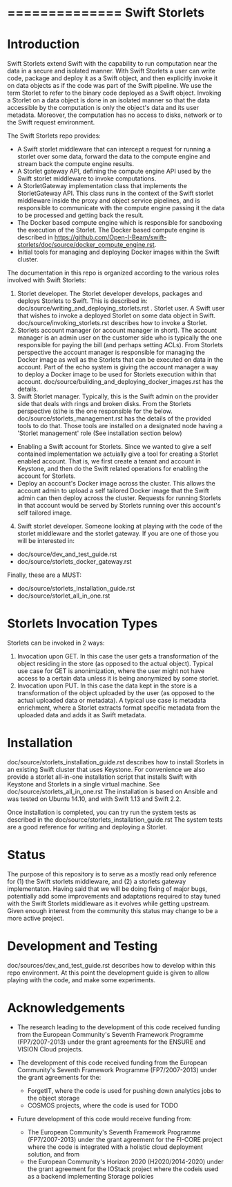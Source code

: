 ==============
Swift Storlets
==============

Introduction
============
Swift Storlets extend Swift with the capability to run computation near the data in a secure and isolated manner. With Swift Storlets a user can write code,
package and deploy it as a Swift object, and then explicitly invoke it on data objects as if the code was part of the Swift pipeline.
We use the term Storlet to refer to the binary code deployed as a Swift object.
Invoking a Storlet on a data object is done in an isolated manner so that the data accessible by the computation is only the object's data and its user metadata.
Moreover, the computation has no access to disks, network or to the Swift request environment.

The Swift Storlets repo provides:

* A Swift storlet middleware that can intercept a request for running a storlet over some data, 
  forward the data to the compute engine and stream back the compute engine results.
* A Storlet gateway API, defining the compute engine API used by the Swift storlet middleware
  to invoke computations.
* A StorletGateway implementation class that implements the StorletGateway API.
  This class runs in the context of the Swift storlet middleware inside the proxy and 
  object service pipelines, and is responsible  to communicate with the compute engine passing 
  it the data to be processed and getting back the result.
* The Docker based compute engine which is responsible for sandboxing the execution of the Storlet. 
  The Docker based compute engine is described in <https://github.com/Open-I-Beam/swift-storlets/doc/source/docker_compute_engine.rst>.
* Initial tools for managing and deploying Docker images within the Swift cluster.

The documentation in this repo is organized according to the various roles involved with Swift Storlets:

1. Storlet developer. The Storlet developer develops, packages and deploys Storlets to Swift. This is described in: doc/source/writing_and_deploying_storlets.rst
. Storlet user. A Swift user that wishes to invoke a deployed Storlet on some data object in Swift. doc/source/invoking_storlets.rst describes how to invoke a Storlet.
2. Storlets account manager (or account manager in short). The account manager is an admin user on the customer side who is typically the one responsible for paying the 
   bill (and perhaps setting ACLs). From Storlets perspective the account manager is responsible for managing the Docker image as well as the Storlets that can be executed 
   on data in the account. Part of the echo system is giving the account manager a way to deploy a Docker image to be used for Storlets execution within that account. 
   doc/source/building_and_deploying_docker_images.rst has the details.
3. Swift Storlet manager. Typically, this is the Swift admin on the provider side that deals with rings and broken disks. 
   From the Storlets perspective (s)he is the one responsible for the below. doc/source/storlets_management.rst has the details of the provided tools to do that.
   Those tools are installed on a designated node having a 'Storlet management' role (See installation section below)

  * Enabling a Swift account for Storlets. Since we wanted to give a self contained implementation we actuially give a tool for 
    creating a Storlet enabled account. That is, we first create a tenant and account in Keystone, and then do the Swift related
    operations for enabling the account for Storlets.
  * Deploy an account's Docker image across the cluster. This allows the account admin to upload a self tailored Docker image that the Swift admin can 
    then deploy across the cluster. Requests for running Storlets in that account would be served by Storlets running over this account's self tailored image.

4. Swift storlet developer. Someone looking at playing with the code of the storlet middleware and the storlet gateway. If you are one of those you will be interested in:

  * doc/source/dev_and_test_guide.rst
  * doc/source/storlets_docker_gateway.rst

Finally, these are a MUST:

* doc/source/storlets_installation_guide.rst
* doc/source/storlet_all_in_one.rst

Storlets Invocation Types
=========================
Storlets can be invoked in 2 ways:

1. Invocation upon GET. In this case the user gets a transformation of the object residing in the store (as opposed to the actual object). Typical use case for GET is anonimization, where the user might not have access to a certain data unless it is being anonymized by some storlet.
2. Invocation upon PUT. In this case the data kept in the store is a transformation of the object uploaded by the user (as opposed to the actual uploaded data or metadata). A typical use case is metadata enrichment, where a Storlet extracts format specific metadata from the uploaded data and adds it as Swift metadata.

Installation
============
doc/source/storlets_installation_guide.rst describes how to install Storlets in an existing Swift cluster that uses Keystone.
For convenience we also provide a storlet all-in-one installation script that installs Swift with Keystone and Storlets in a single virtual machine.
See doc/source/storlets_all_in_one.rst
The installation is based on Ansible and was tested on Ubuntu 14.10, and with Swift 1.13 and Swift 2.2.

Once installation is completed, you can try run the system tests as described in the doc/source/storlets_installation_guide.rst
The system tests are a good reference for writing and deploying a Storlet.

Status
======
The purpose of this repository is to serve as a mostly read only reference for (1) the Swift storlets middleware, and (2) a storlets gateway 
implementaton.
Having said that we will be doing fixing of major bugs, potentially add some improvements and adaptations required to stay tuned with
the Swift Storlets middleware as it evolves while getting upstream.
Given enough interest from the community this status may change to be a more active project.

Development and Testing
=======================
doc/sources/dev_and_test_guide.rst describes how to develop within this repo environment. At this point the development guide is given to allow playing with the code, and make some experiments.

Acknowledgements
================

* The research leading to the development of this code received funding from the European Community's Seventh Framework Programme (FP7/2007-2013) under the grant agreements for the ENSURE and VISION Cloud projects.
* The development of this code received funding from the European Community's Seventh Framework Programme (FP7/2007-2013) under the grant agreements for the:

  * ForgetIT, where the code is used for pushing down analytics jobs to the object storage
  * COSMOS projects, where the code is used for TODO

* Future development of this code would receive funding from:

  * The European Community's Seventh Framework Programme (FP7/2007-2013) under the grant agreement for the FI-CORE project where the code is integrated with a holistic cloud deployment solution, and from
  * the European Community's Horizon 2020 (H2020/2014-2020) under the grant agreement for the IOStack project where the codeis used as a backend implementing Storage policies
